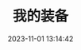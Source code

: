 ---
title: 我的装备
date: 2023-11-01 13:14:42
type: equipment
cover: https://pic.imge.cc/2024/08/10/66b6f39a39f42.jpg
desc: 实物装备推荐
leftend: 跟 王卓Sco 一起享受科技带来的乐趣
rightend: ""
---